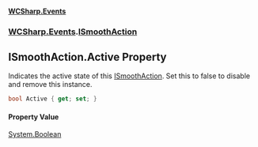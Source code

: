 #### [WCSharp\.Events](README.md 'README')
### [WCSharp\.Events](WCSharp.Events.md 'WCSharp\.Events').[ISmoothAction](WCSharp.Events.ISmoothAction.md 'WCSharp\.Events\.ISmoothAction')

## ISmoothAction\.Active Property

Indicates the active state of this [ISmoothAction](WCSharp.Events.ISmoothAction.md 'WCSharp\.Events\.ISmoothAction')\. Set this to false to disable and remove this instance\.

```csharp
bool Active { get; set; }
```

#### Property Value
[System\.Boolean](https://learn.microsoft.com/en-us/dotnet/api/system.boolean 'System\.Boolean')